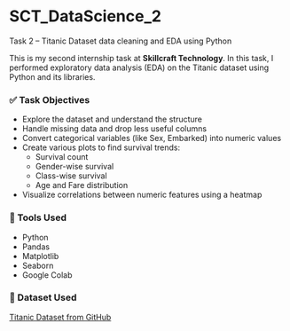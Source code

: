 # SCT_DataScience_2
Task 2 – Titanic Dataset data cleaning and EDA using Python

This is my second internship task at **Skillcraft Technology**.
In this task, I performed exploratory data analysis (EDA) on the Titanic dataset using Python and its libraries.
### ✅ Task Objectives
- Explore the dataset and understand the structure
- Handle missing data and drop less useful columns
- Convert categorical variables (like Sex, Embarked) into numeric values
- Create various plots to find survival trends:
  - Survival count
  - Gender-wise survival
  - Class-wise survival
  - Age and Fare distribution
- Visualize correlations between numeric features using a heatmap
### 🔧 Tools Used
- Python
- Pandas
- Matplotlib
- Seaborn
- Google Colab

### 📁 Dataset Used
[Titanic Dataset from GitHub](https://raw.githubusercontent.com/datasciencedojo/datasets/master/titanic.csv)
